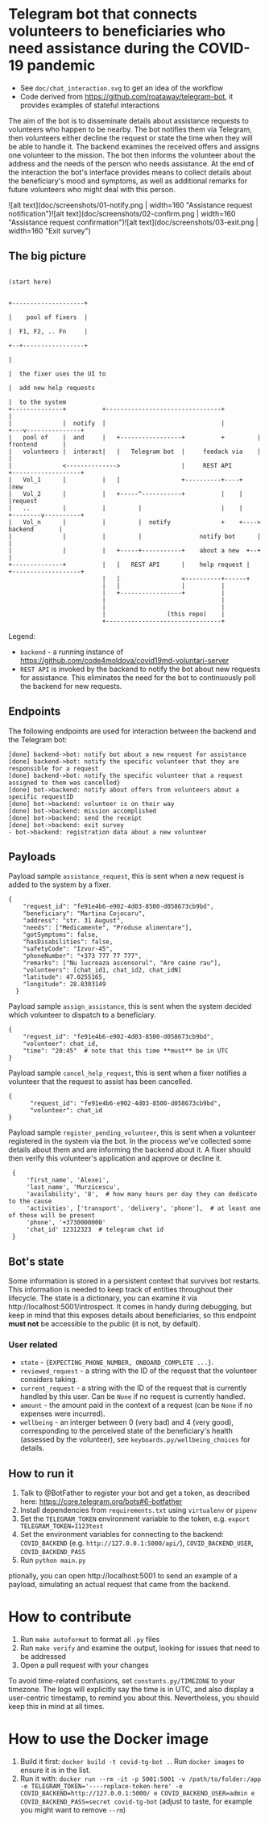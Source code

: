 # Telegram bot that connects volunteers to beneficiaries who need assistance during the COVID-19 pandemic

- See `doc/chat_interaction.svg` to get an idea of the workflow
- Code derived from https://github.com/roataway/telegram-bot, it provides examples of stateful interactions

The aim of the bot is to disseminate details about assistance requests to volunteers who happen to be nearby. The bot
notifies them via Telegram, then volunteers either decline the request or state the time when they will be able to
handle it. The backend examines the received offers and assigns one volunteer to the mission. The bot then informs the
volunteer about the address and the needs of the person who needs assistance. At the end of the interaction the bot's
interface provides means to collect details about the beneficiary's mood and symptoms, as well as additional
remarks for future volunteers who might deal with this person.

![alt text](doc/screenshots/01-notify.png | width=160 "Assistance request notification")![alt text](doc/screenshots/02-confirm.png | width=160 "Assistance request confirmation")![alt text](doc/screenshots/03-exit.png | width=160 "Exit survey")




## The big picture

```
                                                                          (start here)

                                                                      +--------------------+
                                                                      |    pool of fixers  |
                                                                      |  F1, F2, .. Fn     |
                                                                      +--+-----------------+
                                                                         |
                                                                         |  the fixer uses the UI to
                                                                         |  add new help requests
                                                                         |  to the system
+--------------+          +--------------------------------+             |
|              |  notify  |                                |         +---v---------------+
|   pool of    |  and     |   +-----------------+          +         |    frontend       |
|   volunteers |  interact|   |   Telegram bot  |     feedack via    |                   |
|              <-------------->                 |     REST API       +-------------------+
|   Vol_1      |          |   |                 +----------+----+             |new
|   Vol_2      |          |   +-----^-----------+          |    |             |request
|   ..         |          |         |                      |    |    +--------v----------+
|   Vol_n      |          |         |  notify              +    +---->     backend       |
|              |          |         |                notify bot      |                   |
|              |          |   +-----+-----------+    about a new  +--+                   |
+--------------+          |   |   REST API      |    help request |  +-------------------+
                          |   |                 <----------+------+
                          |   |                 |          |
                          |   +-----------------+          |
                          |                                |
                          |                                |
                          |                 (this repo)    |
                          +--------------------------------+

```

Legend:

- `backend` - a running instance of https://github.com/code4moldova/covid19md-voluntari-server
- `REST API` is invoked by the backend to notify the bot about new requests for assistance. This eliminates the need for
the bot to continuously poll the backend for new requests.

## Endpoints

The following endpoints are used for interaction between the backend and the Telegram bot:

    [done] backend->bot: notify bot about a new request for assistance
    [done] backend->bot: notify the specific volunteer that they are responsible for a request
    [done] backend->bot: notify the specific volunteer that a request assigned to them was cancelled}
    [done] bot->backend: notify about offers from volunteers about a specific requestID
    [done] bot->backend: volunteer is on their way
    [done] bot->backend: mission accomplished
    [done] bot->backend: send the receipt
    [done] bot->backend: exit survey
    - bot->backend: registration data about a new volunteer
    
    
## Payloads

Payload sample `assistance_request`, this is sent when a new request is added to the system by a fixer.

    {
        "request_id": "fe91e4b6-e902-4d03-8500-d058673cb9bd",
        "beneficiary": "Martina Cojocaru",
        "address": "str. 31 August",
        "needs": ["Medicamente", "Produse alimentare"],
        "gotSymptoms": false,
        "hasDisabilities": false,
        "safetyCode": "Izvor-45",
        "phoneNumber": "+373 777 77 777",
        "remarks": ["Nu lucreaza ascensorul", "Are caine rau"],
        "volunteers": [chat_id1, chat_id2, chat_idN]
        "latitude": 47.0255165,
        "longitude": 28.8303149
      }

Payload sample `assign_assistance`, this is sent when the system decided which volunteer to dispatch to a beneficiary.

    {
        "request_id": "fe91e4b6-e902-4d03-8500-d058673cb9bd",
        "volunteer": chat_id,
        "time": "20:45"  # note that this time **must** be in UTC
    }

Payload sample `cancel_help_request`, this is sent when a fixer notifies a volunteer that the request to assist has been cancelled.

    {
          "request_id": "fe91e4b6-e902-4d03-8500-d058673cb9bd",
          "volunteer": chat_id
    }
    
Payload sample `register_pending_volunteer`, this is sent when a volunteer registered in the system via the bot. In the
process we've collected some details about them and are informing the backend about it. A fixer should then verify this
volunteer's application and approve or decline it.

     {
         'first_name', 'Alexei',
         'last_name', 'Murzicescu',
         'availability', '8',  # how many hours per day they can dedicate to the cause
         'activities', ['transport', 'delivery', 'phone'],  # at least one of these will be present
         'phone', '+3730000000'
         'chat_id' 12312323  # telegram chat id
     }

## Bot's state
Some information is stored in a persistent context that survives bot restarts. This information is needed to keep track
of entities throughout their lifecycle. The state is a dictionary, you can examine it via http://localhost:5001/introspect.
It comes in handy during debugging, but keep in mind that this exposes details about beneficiaries, so this endpoint
**must not** be accessible to the public (it is not, by default).

### User related

- `state` - `{EXPECTING_PHONE_NUMBER, ONBOARD_COMPLETE ...}`.
- `reviewed_request` - a string with the ID of the request that the volunteer considers taking.
- `current_request` - a string with the ID of the request that is currently handled by this user. Can be `None` if no
request is currently handled.
- `amount` - the amount paid in the context of a request (can be `None` if no expenses were incurred).
- `wellbeing` - an interger between 0 (very bad) and 4 (very good), corresponding to the perceived state of the
beneficiary's health (assessed by the volunteer), see `keyboards.py/wellbeing_choices` for details.




## How to run it

1. Talk to @BotFather to register your bot and get a token, as described here: https://core.telegram.org/bots#6-botfather
2. Install dependencies from `requirements.txt` using `virtualenv` or `pipenv`
3. Set the `TELEGRAM_TOKEN` environment variable to the token, e.g. `export TELEGRAM_TOKEN=1123test`
4. Set the environment variables for connecting to the backend: `COVID_BACKEND` (e.g. `http://127.0.0.1:5000/api/`),
`COVID_BACKEND_USER`, `COVID_BACKEND_PASS`
5. Run `python main.py`

ptionally, you can open http://localhost:5001 to send an example of a payload, simulating an actual request that came
from the backend.



# How to contribute

1. Run ``make autoformat`` to format all ``.py`` files
2. Run ``make verify`` and examine the output, looking for issues that need to be addressed
3. Open a pull request with your changes

To avoid time-related confusions, set `constants.py/TIMEZONE` to your timezone. The logs will explicitly say
the time is in UTC, and also display a user-centric timestamp, to remind you about this. Nevertheless, you
should keep this in mind at all times.


# How to use the Docker image

1. Build it first: `docker build -t covid-tg-bot .`. Run `docker images` to ensure it is in the list.
2. Run it with: `docker run --rm -it -p 5001:5001 -v /path/to/folder:/app -e TELEGRAM_TOKEN='----replace-token-here' -e COVID_BACKEND=http://127.0.0.1:5000/ e COVID_BACKEND_USER=admin e COVID_BACKEND_PASS=secret covid-tg-bot` (adjust to
taste, for example you might want to remove `--rm`)
